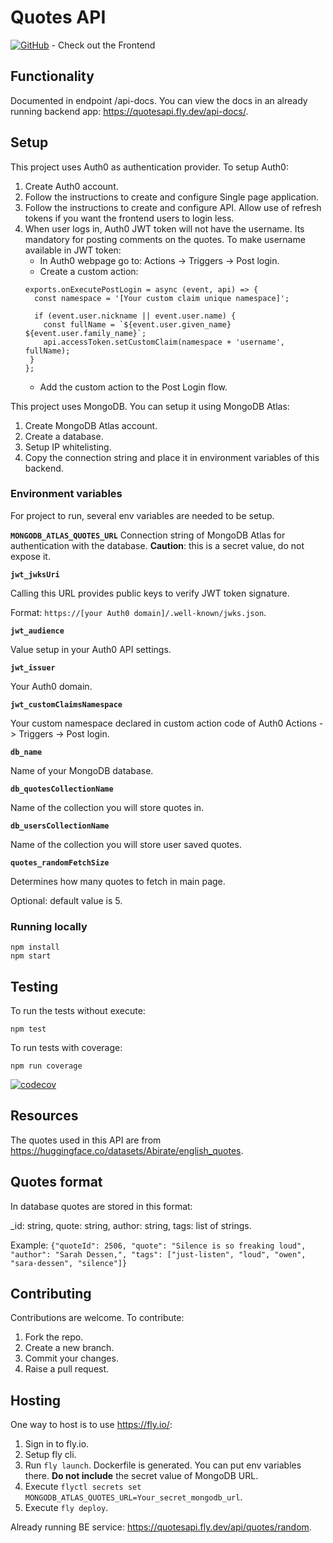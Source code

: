 # Quotes API

[![GitHub](https://img.shields.io/badge/GitHub-EvalVis/QuotesFE-black?style=flat&logo=github)](https://github.com/EvalVis/QuotesFE) - Check out the Frontend

## Functionality
Documented in endpoint /api-docs. You can view the docs in an already running backend app: https://quotesapi.fly.dev/api-docs/.

## Setup
This project uses Auth0 as authentication provider. To setup Auth0:
1. Create Auth0 account.
2. Follow the instructions to create and configure Single page application.
3. Follow the instructions to create and configure API. Allow use of refresh tokens if you want the frontend users to login less.
4. When user logs in, Auth0 JWT token will not have the username. Its mandatory for posting comments on the quotes. To make username available in JWT token:
   - In Auth0 webpage go to: Actions -> Triggers -> Post login.
   - Create a custom action:
   ```
   exports.onExecutePostLogin = async (event, api) => {
     const namespace = '[Your custom claim unique namespace]';

     if (event.user.nickname || event.user.name) {
       const fullName = `${event.user.given_name} ${event.user.family_name}`;
       api.accessToken.setCustomClaim(namespace + 'username', fullName);
    }
   };
   ```
   - Add the custom action to the Post Login flow.

This project uses MongoDB. You can setup it using MongoDB Atlas:
1. Create MongoDB Atlas account.
2. Create a database.
3. Setup IP whitelisting.
3. Copy the connection string and place it in environment variables of this backend.

### Environment variables
For project to run, several env variables are needed to be setup.

**`MONGODB_ATLAS_QUOTES_URL`**
Connection string of MongoDB Atlas for authentication with the database. **Caution**: this is a secret value, do not expose it.

**`jwt_jwksUri`**

Calling this URL provides public keys to verify JWT token signature.

Format: `https://[your Auth0 domain]/.well-known/jwks.json`.

**`jwt_audience`**

Value setup in your Auth0 API settings.

**`jwt_issuer`**

Your Auth0 domain.

**`jwt_customClaimsNamespace`**

Your custom namespace declared in custom action code of Auth0 Actions -> Triggers -> Post login.

**`db_name`**

Name of your MongoDB database.

**`db_quotesCollectionName`**

Name of the collection you will store quotes in.

**`db_usersCollectionName`**

Name of the collection you will store user saved quotes.

**`quotes_randomFetchSize`**

Determines how many quotes to fetch in main page.

Optional: default value is 5.

### Running locally
```
npm install
npm start
```

## Testing
To run the tests without execute:
```
npm test
```
To run tests with coverage:
```
npm run coverage
```

[![codecov](https://codecov.io/gh/EvalVis/QuotesBE/graph/badge.svg?token=OGRX2HFT69)](https://codecov.io/gh/EvalVis/QuotesBE)

## Resources
The quotes used in this API are from https://huggingface.co/datasets/Abirate/english_quotes.

## Quotes format
In database quotes are stored in this format:

_id: string, quote: string, author: string, tags: list of strings.

Example:
`{"quoteId": 2506, "quote": "Silence is so freaking loud", "author": "Sarah Dessen,", "tags": ["just-listen", "loud", "owen", "sara-dessen", "silence"]}`



## Contributing
Contributions are welcome. To contribute:
1. Fork the repo.
2. Create a new branch.
3. Commit your changes.
4. Raise a pull request.

## Hosting
One way to host is to use https://fly.io/:
1. Sign in to fly.io.
2. Setup fly cli.
3. Run `fly launch`. Dockerfile is generated. You can put env variables there. **Do not include** the secret value of MongoDB URL.
4. Execute `flyctl secrets set MONGODB_ATLAS_QUOTES_URL=Your_secret_mongodb_url`.
5. Execute `fly deploy`.

Already running BE service: https://quotesapi.fly.dev/api/quotes/random.